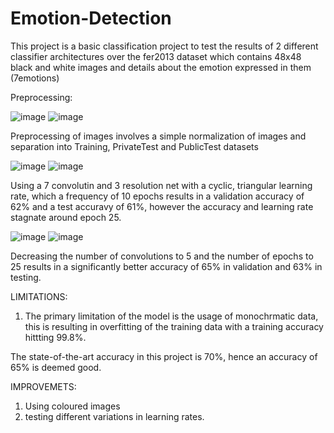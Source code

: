 # Emotion-Detection
This project is a basic classification project to test the results of 2 different classifier architectures over the fer2013 dataset which contains 48x48 black and white images and details about the emotion expressed in them (7emotions)

Preprocessing:

![image](https://user-images.githubusercontent.com/74304695/183113285-7229649a-1d8a-4841-a2fc-c0f8db6e24e4.png) 
![image](https://user-images.githubusercontent.com/74304695/183113318-1ddc8df8-1bd1-424d-ad60-914b21dac230.png)

Preprocessing of images involves a simple normalization of images and separation into Training, PrivateTest and PublicTest datasets 

![image](https://user-images.githubusercontent.com/74304695/183115432-ef10e49b-a0dc-4c4c-af7b-0fa6ae698efd.png)
![image](https://user-images.githubusercontent.com/74304695/183114439-a327d41c-82ec-49be-bb64-b646d11b4ba0.png)

Using a 7 convolutin and 3 resolution net with a cyclic, triangular learning rate, which a frequency of 10 epochs results in a validation accuracy of 62% and a test accuravy of 61%, however the accuracy and learning rate stagnate around epoch 25. 


![image](https://user-images.githubusercontent.com/74304695/183115497-b9b736f3-43df-4883-90f8-be4182fabad1.png) 
![image](https://user-images.githubusercontent.com/74304695/183115159-05cd1fd4-164f-4461-81df-015eaf39b763.png)

Decreasing the number of convolutions to 5 and the number of epochs to 25 results in a significantly better accuracy of 65% in validation and 63% in testing.

LIMITATIONS:
1. The primary limitation of the model is the usage of monochrmatic data, this is resulting in overfitting of the training data with a training accuracy hittting 99.8%.

The state-of-the-art accuracy in this project is 70%, hence an accuracy of 65% is deemed good.

IMPROVEMETS: 
1. Using coloured images
2. testing different variations in learning rates. 

